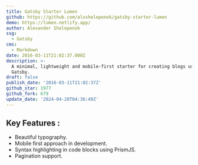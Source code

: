 ```yaml
---
title: Gatsby Starter Lumen
github: https://github.com/alxshelepenok/gatsby-starter-lumen
demo: https://lumen.netlify.app/
author: Alexander Shelepenok
ssg:
  - Gatsby
cms:
  - Markdown
date: 2016-03-11T21:02:37.000Z
description: >-
  A minimal, lightweight and mobile-first starter for creating blogs uses
  Gatsby.
draft: false
publish_date: '2016-03-11T21:02:37Z'
github_star: 1977
github_fork: 679
update_date: '2024-04-28T04:36:49Z'
---
```


## Key Features :

- Beautiful typography.
- Mobile first approach in development.
- Syntax highlighting in code blocks using PrismJS.
- Pagination support.
